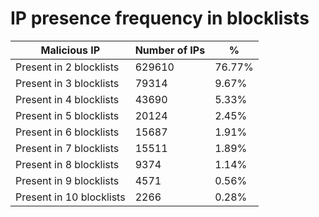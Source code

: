 # IP presence frequency in blocklists
| Malicious IP | Number of IPs | % |
|----|----|----|
| Present in 2 blocklists | 629610 | 76.77% |
| Present in 3 blocklists | 79314 | 9.67% |
| Present in 4 blocklists | 43690 | 5.33% |
| Present in 5 blocklists | 20124 | 2.45% |
| Present in 6 blocklists | 15687 | 1.91% |
| Present in 7 blocklists | 15511 | 1.89% |
| Present in 8 blocklists | 9374 | 1.14% |
| Present in 9 blocklists | 4571 | 0.56% |
| Present in 10 blocklists | 2266 | 0.28% |
